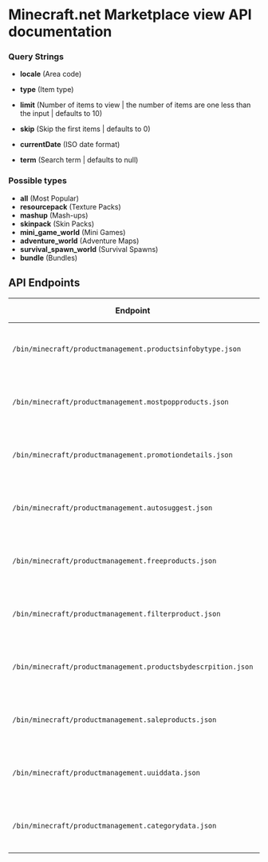 # Minecraft.net Marketplace view API documentation

### Query Strings
- **locale** (Area code)

- **type** (Item type)

- **limit** (Number of items to view | the number of items are one less than the input | defaults to 10)

- **skip** (Skip the first items | defaults to 0)

- **currentDate** (ISO date format)

- **term** (Search term | defaults to null)
### Possible types
- **all** (Most Popular)
- **resourcepack** (Texture Packs)
- **mashup** (Mash-ups)
- **skinpack** (Skin Packs)
- **mini_game_world** (Mini Games)
- **adventure_world** (Adventure Maps)
- **survival_spawn_world** (Survival Spawns)
- **bundle** (Bundles)
## API Endpoints
| Endpoint | Description | Requirements | Status Codes |
|-|-|-|-|
`/bin/minecraft/productmanagement.productsinfobytype.json`| Returns items with the same type provided | locate, type | 200 OK, 404 Not Found
`/bin/minecraft/productmanagement.mostpopproducts.json`| Returns the current most popular item | locate | 200 OK, 404 Not Found
`/bin/minecraft/productmanagement.promotiondetails.json`| Returns the current front page items of the Marketplace | locale | 200 OK, 404 Not Found
`/bin/minecraft/productmanagement.autosuggest.json`| Returns Marketplace items based on the search term | locate | 200 OK, 404 Not Found
`/bin/minecraft/productmanagement.freeproducts.json`| Returns free Marketplace items | locate | 200 OK, 404 Not Found
`/bin/minecraft/productmanagement.filterproduct.json`| Returns free Marketplace items | locate | 200 OK, 404 Not Found
`/bin/minecraft/productmanagement.productsbydescrpition.json`| Returns free Marketplace items | locate | 200 OK, 404 Not Found
`/bin/minecraft/productmanagement.saleproducts.json`| Returns free Marketplace items | locate | 200 OK, 404 Not Found
`/bin/minecraft/productmanagement.uuiddata.json`| Returns free Marketplace items | locate | 200 OK, 404 Not Found
`/bin/minecraft/productmanagement.categorydata.json`| Returns free Marketplace items | locate, id | 200 OK, 404 Not Found
